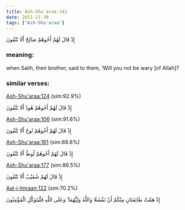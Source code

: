 ```yaml
---
title: Ash-Shu'araa:142
date: 2011-11-30
tags: ["Ash-Shu'araa"]
---
```

إِذْ قَالَ لَهُمْ أَخُوهُمْ صَالِحٌ أَلَا تَتَّقُونَ
### meaning: 
when Salih, their brother, said to them, ‘Will you not be wary [of Allah]?
### similar verses: 

[Ash-Shu'araa:124](/26/124) (sim:92.9%)

إِذْ قَالَ لَهُمْ أَخُوهُمْ هُودٌ أَلَا تَتَّقُونَ

[Ash-Shu'araa:106](/26/106) (sim:91.6%)

إِذْ قَالَ لَهُمْ أَخُوهُمْ نُوحٌ أَلَا تَتَّقُونَ

[Ash-Shu'araa:161](/26/161) (sim:88.6%)

إِذْ قَالَ لَهُمْ أَخُوهُمْ لُوطٌ أَلَا تَتَّقُونَ

[Ash-Shu'araa:177](/26/177) (sim:86.5%)

إِذْ قَالَ لَهُمْ شُعَيْبٌ أَلَا تَتَّقُونَ

[Aal-i-Imraan:122](/3/122) (sim:70.2%)

إِذْ هَمَّتْ طَائِفَتَانِ مِنْكُمْ أَنْ تَفْشَلَا وَاللَّهُ وَلِيُّهُمَا ۗ وَعَلَى اللَّهِ فَلْيَتَوَكَّلِ الْمُؤْمِنُونَ
